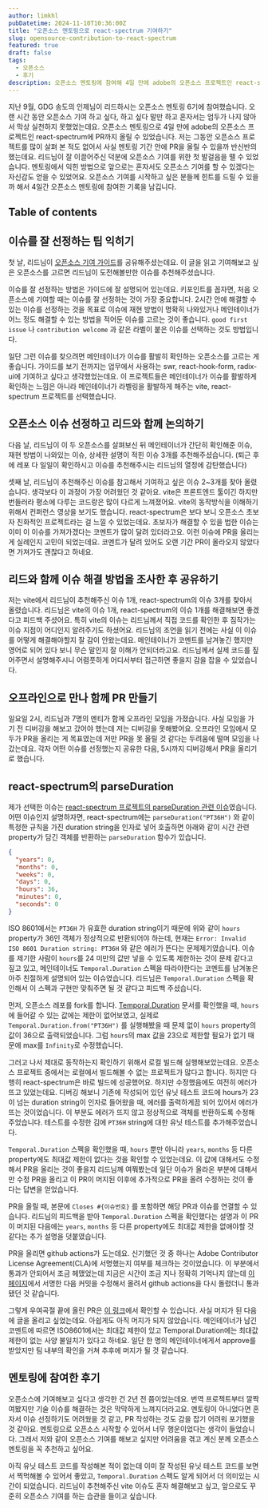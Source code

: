 ```yaml
---
author: limkhl
pubDatetime: 2024-11-10T10:36:00Z
title: "오픈소스 멘토링으로 react-spectrum 기여하기"
slug: opensource-contribution-to-react-spectrum
featured: true
draft: false
tags:
  - 오픈소스
  - 후기
description: 오픈소스 멘토링에 참여해 4일 만에 adobe의 오픈소스 프로젝트인 react-spectrum에 PR 올린 이야기를 담았습니다.
---
```


지난 9월, GDG 송도의 인제님이 리드하시는 오픈소스 멘토링 6기에 참여했습니다. 오랜 시간 동안 오픈소스 기여 하고 싶다, 하고 싶다 말만 하고 혼자서는 엄두가 나지 않아서 막상 실천하지 못했었는데요. 오픈소스 멘토링으로 4일 만에 adobe의 오픈소스 프로젝트인 react-spectrum에 PR까지 올릴 수 있었습니다. 저는 그동안 오픈소스 프로젝트를 많이 살펴 본 적도 없어서 사실 멘토링 기간 안에 PR을 올릴 수 있을까 반신반의했는데요. 리드님이 잘 이끌어주신 덕분에 오픈소스 기여를 위한 첫 발걸음을 뗄 수 있었습니다. 멘토링에서 익힌 방법으로 앞으로는 혼자서도 오픈소스 기여를 할 수 있겠다는 자신감도 얻을 수 있었어요. 오픈소스 기여를 시작하고 싶은 분들께 힌트를 드릴 수 있을까 해서 4일간 오픈소스 멘토링에 참여한 기록을 남깁니다.

## Table of contents

## 이슈를 잘 선정하는 팁 익히기

첫 날, 리드님이 [오픈소스 기여 가이드](https://medium.com/opensource-contributors/%EC%98%A4%ED%94%88%EC%86%8C%EC%8A%A4-%EB%A9%98%ED%86%A0%EB%A7%81-%EA%B8%B0%EC%97%AC-%EA%B0%80%EC%9D%B4%EB%93%9C-%EC%98%A4%ED%94%88%EC%86%8C%EC%8A%A4-%EB%A9%98%ED%86%A0%EB%A7%81%EC%97%90%EC%84%9C-10%EB%AA%85-%EB%84%98%EB%8A%94-%EC%98%A4%ED%94%88%EC%86%8C%EC%8A%A4-%EC%BB%A8%ED%8A%B8%EB%A6%AC%EB%B7%B0%ED%84%B0%EA%B0%80-%EC%B2%AB-%EA%B8%B0%EC%97%AC%EB%A5%BC-%EC%84%B1%EA%B3%B5%ED%95%A0-%EC%88%98-%EC%9E%88%EC%97%88%EB%8D%98-%EB%B0%A9%EB%B2%95-3ff09c9b6f83)를 공유해주셨는데요. 이 글을 읽고 기여해보고 싶은 오픈소스를 고르면 리드님이 도전해볼만한 이슈를 추천해주셨습니다.

이슈를 잘 선정하는 방법은 가이드에 잘 설명되어 있는데요. 키포인트를 꼽자면, 처음 오픈소스에 기여할 때는 이슈를 잘 선정하는 것이 가장 중요합니다. 2시간 안에 해결할 수 있는 이슈를 선정하는 것을 목표로 이슈에 재현 방법이 명확히 나와있거나 메인테이너가 어느 정도 해결할 수 있는 방법을 적어둔 이슈를 고르는 것이 좋습니다. `good first issue` 나 `contribution welcome` 과 같은 라벨이 붙은 이슈를 선택하는 것도 방법입니다.

일단 그런 이슈를 찾으려면 메인테이너가 이슈를 활발히 확인하는 오픈소스를 고르는 게 좋습니다. 가이드를 보기 전까지는 업무에서 사용하는 swr, react-hook-form, radix-ui에 기여하고 싶다고 생각했었는데요. 이 프로젝트들은 메인테이너가 이슈를 활발하게 확인하는 느낌은 아니라 메인테이너가 라벨링을 활발하게 해주는 vite, react-spectrum 프로젝트를 선택했습니다.

## 오픈소스 이슈 선정하고 리드와 함께 논의하기

다음 날, 리드님이 이 두 오픈소스를 살펴보신 뒤 메인테이너가 간단히 확인해준 이슈, 재현 방법이 나와있는 이슈, 상세한 설명이 적힌 이슈 3개를 추천해주셨습니다. (퇴근 후에 레포 다 일일이 확인하시고 이슈를 추천해주시는 리드님의 열정에 감탄했습니다)

셋째 날, 리드님이 추천해주신 이슈를 참고해서 기여하고 싶은 이슈 2~3개를 찾아 올렸습니다. 생각보다 이 과정이 가장 어려웠던 것 같아요. vite은 프론트엔드 툴이긴 하지만 번들러라 평소에 다루는 코드랑은 많이 다르게 느껴졌어요. vite의 동작방식을 이해하기 위해서 컨퍼런스 영상을 보기도 했습니다. react-spectrum은 보다 보니 오픈소스 초보자 친화적인 프로젝트라는 걸 느낄 수 있었는데요. 초보자가 해결할 수 있을 법한 이슈는 이미 이 이슈를 가져가겠다는 코멘트가 많이 달려 있더라고요. 이런 이슈에 PR을 올리는 게 실례인지 고민이 되었는데요. 코멘트가 달려 있어도 오랜 기간 PR이 올라오지 않았다면 가져가도 괜찮다고 하네요.

## 리드와 함께 이슈 해결 방법을 조사한 후 공유하기

저는 vite에서 리드님이 추천해주신 이슈 1개, react-spectrum의 이슈 3개를 찾아서 올렸습니다. 리드님은 vite의 이슈 1개, react-spectrum의 이슈 1개를 해결해보면 좋겠다고 피드백 주셨어요. 특히 vite의 이슈는 리드님께서 직접 코드를 확인한 후 짐작가는 이슈 지점이 어디인지 알려주기도 하셨어요. 리드님의 조언을 읽기 전에는 사실 이 이슈를 어떻게 해결해야할지 잘 감이 안왔는데요. 메인테이너가 코멘트를 남겨놓긴 했지만 영어로 되어 있다 보니 무슨 말인지 잘 이해가 안되더라고요. 리드님께서 실제 코드를 짚어주면서 설명해주시니 어렴풋하게 어디서부터 접근하면 좋을지 감을 잡을 수 있었습니다.

## 오프라인으로 만나 함께 PR 만들기

일요일 2시, 리드님과 7명의 멘티가 함께 오프라인 모임을 가졌습니다. 사실 모임을 가기 전 디버깅을 해보고 갔어야 했는데 저는 디버깅을 못해봤어요. 오프라인 모임에서 모두가 PR을 올리는 게 목표였는데 저만 PR을 못 올릴 것 같다는 두려움에 떨며 모임을 나갔는데요. 각자 어떤 이슈를 선정했는지 공유한 다음, 5시까지 디버깅해서 PR을 올리기로 했습니다.

## react-spectrum의 parseDuration

제가 선택한 이슈는 [react-spectrum 프로젝트의 parseDuration 관련 이슈](https://github.com/adobe/react-spectrum/issues/5416)였습니다. 어떤 이슈인지 설명하자면, react-spectrum에는 `parseDuration("PT36H")` 와 같이 특정한 규칙을 가진 duration string을 인자로 넣어 호출하면 아래와 같이 시간 관련 property가 담긴 객체를 반환하는 `parseDuration` 함수가 있습니다.

```json
{
  "years": 0,
  "months": 0,
  "weeks": 0,
  "days": 0,
  "hours": 36,
  "minutes": 0,
  "seconds": 0
}
```

ISO 8601에서는 `PT36H` 가 유효한 duration string이기 때문에 위와 같이 `hours` property가 36인 객체가 정상적으로 반환되어야 하는데, 현재는 `Error: Invalid ISO 8601 Duration string: PT36H` 와 같은 에러가 뜬다는 문제제기였습니다. 이슈를 제기한 사람이 `hours`를 24 미만의 값만 넣을 수 있도록 제한하는 것이 문제 같다고 짚고 있고, 메인테이너도 `Temporal.Duration` 스펙을 따라야한다는 코멘트를 남겨놓은 아주 친절하게 설명되어 있는 이슈였습니다. 리드님은 `Temporal.Duration` 스펙을 확인해서 이 스펙과 구현만 맞춰주면 될 것 같다고 피드백 주셨습니다.

먼저, 오픈소스 레포를 fork를 합니다. [Temporal.Duration](https://tc39.es/proposal-temporal/docs/index.html#Temporal-Duration) 문서를 확인했을 때, `hours`에 들어갈 수 있는 값에는 제한이 없어보였고, 실제로 `Temporal.Duration.from("PT36H")` 를 실행해봤을 때 문제 없이 `hours` property의 값이 36으로 출력되었습니다. 그럼 `hours`의 max 값을 23으로 제한할 필요가 없기 때문에 max를 `Infinity`로 수정했습니다.

그러고 나서 제대로 동작하는지 확인하기 위해서 로컬 빌드해 실행해보았는데요. 오픈소스 프로젝트 중에서는 로컬에서 빌드해볼 수 없는 프로젝트가 많다고 합니다. 하지만 다행히 react-spectrum은 바로 빌드에 성공했어요. 하지만 수정했음에도 여전히 에러가 뜨고 있었는데요. 디버깅 해보니 기존에 작성되어 있던 유닛 테스트 코드에 hours가 23이 넘는 duration string이 인자로 들어왔을 때, 에러를 출력하게끔 되어 있어서 에러가 뜨는 것이었습니다. 이 부분도 에러가 뜨지 않고 정상적으로 객체를 반환하도록 수정해주었습니다. 테스트를 수정한 김에 `PT36H` string에 대한 유닛 테스트를 추가해주었습니다.

`Temporal.Duration` 스펙을 확인했을 때, `hours` 뿐만 아니라 `years`, `months` 등 다른 property에도 최대값 제한이 없다는 것을 확인할 수 있었는데요. 이 값에 대해서도 수정해서 PR을 올리는 것이 좋을지 리드님께 여쭤봤는데 일단 이슈가 올라온 부분에 대해서만 수정 PR을 올리고 이 PR이 머지된 이후에 추가적으로 PR을 올려 수정하는 것이 좋다는 답변을 얻었습니다.

PR을 올릴 때, 본문에 `Closes #{이슈번호}` 를 포함하면 해당 PR과 이슈를 연결할 수 있습니다. 리드님의 피드백을 받아 `Temporal.Duration` 스펙을 확인했다는 설명과 이 PR이 머지된 다음에는 `years`, `months` 등 다른 property에도 최대값 제한을 없애야할 것 같다는 추가 설명을 덧붙였습니다.

PR을 올리면 github actions가 도는데요. 신기했던 것 중 하나는 Adobe Contributor License Agreement(CLA)에 서명했는지 여부를 체크하는 것이었습니다. 이 부분에서 통과가 안되어서 조금 헤맸었는데 지금은 시간이 조금 지나 정확히 기억나지 않는데 [이 페이지](https://opensource.adobe.com/cla.html)에서 서명한 다음 커밋을 수정해서 올려서 github actions을 다시 돌렸더니 통과 됐던 것 같습니다.

그렇게 우여곡절 끝에 올린 PR은 [이 링크](https://github.com/adobe/react-spectrum/pull/7064)에서 확인할 수 있습니다. 사실 머지가 된 다음에 글을 올리고 싶었는데요. 아쉽게도 아직 머지가 되지 않았습니다. 메인테이너가 남긴 코멘트에 따르면 ISO8601에서는 최대값 제한이 있고 Temporal.Duration에는 최대값 제한이 없는 사양 불일치가 있다고 하네요. 일단 한 명의 메인테이너에게서 approve를 받았지만 팀 내부의 확인을 거쳐 추후에 머지가 될 것 같습니다.

## 멘토링에 참여한 후기

오픈소스에 기여해보고 싶다고 생각한 건 2년 전 쯤이었는데요. 번역 프로젝트부터 깔짝여봤지만 기술 이슈를 해결하는 것은 막막하게 느껴지더라고요. 멘토링이 아니었다면 혼자서 이슈 선정하기도 어려웠을 것 같고, PR 작성하는 것도 감을 잡기 어려워 포기했을 것 같아요. 멘토링으로 오픈소스 시작할 수 있어서 너무 행운이었다는 생각이 들었습니다. 그래서 저와 같이 오픈소스 기여를 해보고 싶지만 어려움을 겪고 계신 분께 오픈소스 멘토링을 꼭 추천하고 싶어요.

아직 유닛 테스트 코드를 작성해본 적이 없는데 이미 잘 작성된 유닛 테스트 코드를 보면서 찍먹해볼 수 있어서 좋았고, `Temporal.Duration` 스펙도 알게 되어서 더 의미있는 시간이 되었습니다. 리드님이 추천해주신 vite 이슈도 혼자 해결해보고 싶고, 앞으로도 꾸준히 오픈소스 기여를 하는 습관을 들이고 싶습니다.
